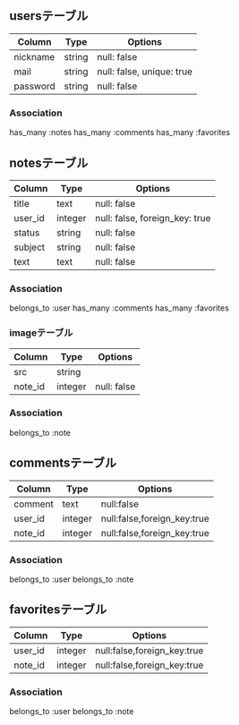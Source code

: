 ## usersテーブル

|Column|Type|Options|
|------|----|-------|
|nickname|string|null: false|
|mail|string|null: false, unique: true|
|password|string|null: false|

### Association
has_many :notes
has_many :comments
has_many :favorites

## notesテーブル

|Column|Type|Options|
|------|----|-------|
|title|text|null: false|
|user_id|integer|null: false, foreign_key: true|
|status|string|null: false|
|subject|string|null: false|
|text|text|null: false|

### Association
belongs_to :user
has_many :comments
has_many :favorites

### imageテーブル

|Column|Type|Options|
|------|----|-------|
|src|string||
|note_id|integer|null: false|

### Association
belongs_to :note

## commentsテーブル

|Column|Type|Options|
|------|----|-------|
|comment|text|null:false|
|user_id|integer|null:false,foreign_key:true|
|note_id|integer|null:false,foreign_key:true|

### Association
belongs_to :user
belongs_to :note

## favoritesテーブル

|Column|Type|Options|
|------|----|-------|
|user_id|integer|null:false,foreign_key:true|
|note_id|integer|null:false,foreign_key:true|

### Association
belongs_to :user
belongs_to :note